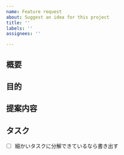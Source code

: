 ```yaml
---
name: Feature request
about: Suggest an idea for this project
title: ''
labels: ''
assignees: ''

---
```


## 概要


## 目的


## 提案内容


## タスク
- [ ] 細かいタスクに分解できているなら書き出す
